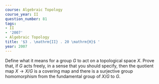 ```yaml
---
course: Algebraic Topology
course_year: II
question_number: 81
tags:
- II
- '2007'
- Algebraic Topology
title: '$3 . \mathrm{II} . 20 \mathrm{H}$ '
year: 2007
---
```



Define what it means for a group $G$ to act on a topological space $X$. Prove that, if $G$ acts freely, in a sense that you should specify, then the quotient map $X \rightarrow X / G$ is a covering map and there is a surjective group homomorphism from the fundamental group of $X / G$ to $G$.